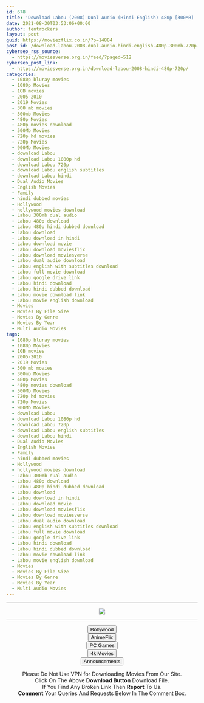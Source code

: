 ```yaml
---
id: 678
title: 'Download Labou (2008) Dual Audio (Hindi-English) 480p [300MB] || 720p [1GB]'
date: 2021-08-30T03:53:06+00:00
author: tentrockers
layout: post
guid: https://moviezflix.co.in/?p=14884
post id: /download-labou-2008-dual-audio-hindi-english-480p-300mb-720p-1gb/
cyberseo_rss_source:
  - https://moviesverse.org.in/feed/?paged=512
cyberseo_post_link:
  - https://moviesverse.org.in/download-labou-2008-hindi-480p-720p/
categories:
  - 1080p bluray movies
  - 1080p Movies
  - 1GB movies
  - 2005-2010
  - 2019 Movies
  - 300 mb movies
  - 300mb Movies
  - 480p Movies
  - 480p movies download
  - 500Mb Movies
  - 720p hd movies
  - 720p Movies
  - 900Mb Movies
  - download Labou
  - download Labou 1080p hd
  - download Labou 720p
  - download Labou english subtitles
  - download Labou hindi
  - Dual Audio Movies
  - English Movies
  - Family
  - hindi dubbed movies
  - Hollywood
  - hollywood movies download
  - Labou 300mb dual audio
  - Labou 480p download
  - Labou 480p hindi dubbed download
  - Labou download
  - Labou download in hindi
  - Labou download movie
  - Labou download moviesflix
  - Labou download moviesverse
  - Labou dual audio download
  - Labou english with subtitles download
  - Labou full movie download
  - Labou google drive link
  - Labou hindi download
  - Labou hindi dubbed download
  - Labou movie download link
  - Labou movie english download
  - Movies
  - Movies By File Size
  - Movies By Genre
  - Movies By Year
  - Multi Audio Movies
tags:
  - 1080p bluray movies
  - 1080p Movies
  - 1GB movies
  - 2005-2010
  - 2019 Movies
  - 300 mb movies
  - 300mb Movies
  - 480p Movies
  - 480p movies download
  - 500Mb Movies
  - 720p hd movies
  - 720p Movies
  - 900Mb Movies
  - download Labou
  - download Labou 1080p hd
  - download Labou 720p
  - download Labou english subtitles
  - download Labou hindi
  - Dual Audio Movies
  - English Movies
  - Family
  - hindi dubbed movies
  - Hollywood
  - hollywood movies download
  - Labou 300mb dual audio
  - Labou 480p download
  - Labou 480p hindi dubbed download
  - Labou download
  - Labou download in hindi
  - Labou download movie
  - Labou download moviesflix
  - Labou download moviesverse
  - Labou dual audio download
  - Labou english with subtitles download
  - Labou full movie download
  - Labou google drive link
  - Labou hindi download
  - Labou hindi dubbed download
  - Labou movie download link
  - Labou movie english download
  - Movies
  - Movies By File Size
  - Movies By Genre
  - Movies By Year
  - Multi Audio Movies
---
```

<center>
  </p> 
  
  <hr />
  
  <p>
    <a href="http://gdrivepro.xyz/join.php" data-wpel-link="external" target="_blank" rel="nofollow external noopener noreferrer"><img src="https://i.imgur.com/FhMdWdW.png" /></a>
  </p>
  
  <hr />
  
  <p>
    <a href="https://dogemovies.xyz" target="_blank" data-wpel-link="external" rel="nofollow external noopener noreferrer"><button class="button button5">Bollywood</button></a><br /> <a href="https://animeflix.in" target="_blank" data-wpel-link="external" rel="nofollow external noopener noreferrer"><button class="button button5">AnimeFlix</button></a><br /> <a href="https://gamesflix.net/" target="_blank" data-wpel-link="external" rel="nofollow external noopener noreferrer"><button class="button button5">PC Games</button></a><br /> <a href="https://uhdmovies.in" target="_blank" data-wpel-link="external" rel="nofollow external noopener noreferrer"><button class="button button5">4k Movies</button></a><br /> <a href="https://moviesverse.org.in/announcements/" target="_blank" data-wpel-link="internal" rel="noopener"><button class="button button5">Announcements</button></a>
  </p>
  
  <div class="alert alert-danger">
    Please Do Not Use VPN for Downloading Movies From Our Site.
  </div>
  
  <div class="alert alert-success">
    Click On The Above <strong>Download Button</strong> Download File.
  </div>
  
  <div class="alert alert-warning">
    If You Find Any Broken Link Then <strong>Report</strong> To Us.
  </div>
  
  <div class="alert alert-info">
    <strong>Comment</strong> Your Queries And Requests Below In The Comment Box.
  </div>
  
  <p>
    </center>
  </p>